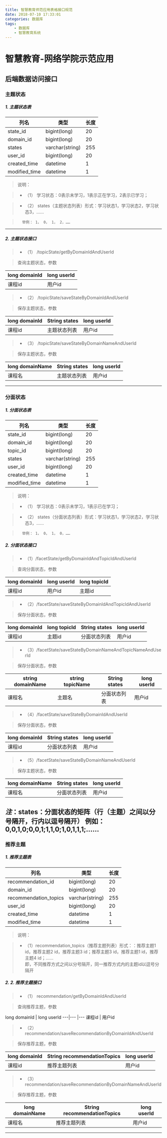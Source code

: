 ```yaml
---
title: 智慧教育师范应用表格接口规范
date: 2018-07-10 17:33:01
categories: 数据库
tags: 
    - 数据库
    - 智慧教育系统
---
```

# 智慧教育-网络学院示范应用


## 后端数据访问接口

### 主题状态

##### 1. **主题状态表**

列名 | 类型 | 长度
---|---|---
state_id | bigint(long) | 20
domain_id | bigint(long) | 20
states | varchar(string) | 255
user_id | bigint(long) | 20
created_time | datetime | 1
modified_time | datetime | 1
<!-- more --> 

> 说明：

> - （1）	学习状态：0表示未学习，1表示正在学习，2表示已学习；

> - （2）	states（主题状态列表）形式：学习状态1，学习状态2，学习状态3，……

>       举例： 1， 0， 1， 2，……

---

##### 2.  **主题状态接口**  

> - （1）	/topicState/getByDomainIdAndUserId

> 查询主题状态，参数

long domainId | long userId
---|---
课程id | 用户id



> - （2）	/topicState/saveStateByDomainIdAndUserId

> 保存主题状态，参数

long domainId | String states | long userId
---|---|---
课程id | 主题状态列表 | 用户id
> - （3）	/topicState/saveStateByDomainNameAndUserId

> 保存主题状态，参数

long domainName | String states | long userId
---|---|---
课程名 | 主题状态列表 | 用户id

---

### 分面状态

##### 1. **分面状态表**

列名 | 类型 | 长度
---|---|---
state_id | bigint(long) | 20
domain_id | bigint(long) | 20
topic_id | bigint(long) | 20
states | varchar(string) | 255
user_id | bigint(long) | 20
created_time | datetime | 1
modified_time | datetime | 1

> 说明：

> - （1）	学习状态：0表示未学习，1表示已在学习；

> - （2）	states（分面状态列表）形式：学习状态1，学习状态2，学习状态3，……

>       举例： 1， 0， 1， 0，……

##### 2.  **分面状态接口**  

> - （1）/facetState/getByDomainIdAndTopicIdAndUserId

> 查询分面状态，参数

long domainId | long userId | long topicId
---|--- |---
课程id | 用户id | 主题id
> - （2）/facetState/saveStateByDomainIdAndTopicIdAndUserId

> 保存分面状态，参数

long domainId | long topicId | String states | long userId
---|---|---|---
课程id |主题id | 分面状态列表 | 用户id
> - （3）/facetState/saveStateByDomainNameAndTopicNameAndUserId

> 保存分面状态，参数

string domainName | string topicName | String states | long userId
---|---|---|---
课程名 |主题名 | 分面状态列表 | 用户id
> - （4）/facetState/saveStateByDomainIdAndUserId

> 保存分面状态，参数

long domainId | String states | long userId
---|---|---
课程id | 分面状态列表 | 用户id
> - （5）/facetState/saveStateByDomainNameAndUserId

> 保存主题状态，参数

long domainName | String states | long userId
---|---|---
课程名 | 分面状态列表 | 用户id

***注***：states：分面状态的矩阵（行（主题）之间以分号隔开，行内以逗号隔开）
例如：0,0,1,0;0,0,1;1,1,0;1,0,1,1,1;……
---

### 推荐主题

##### 1. **推荐主题表**

列名 | 类型 | 长度
---|---|---
recommendation_id | bigint(long) | 20
domain_id | bigint(long) | 20
recommendation_topics | varchar(string) | 255
user_id | bigint(long) | 20
created_time | datetime | 1
modified_time | datetime | 1

> 说明：

> - （1）recommendation_topics（推荐主题列表）形式：：推荐主题1 id，推荐主题2 id，推荐主题3 id；推荐主题3 id，推荐主题1 id，推荐主题4 id；……  
>  即，不同推荐方式之间以分号隔开，同一推荐方式内的主题id以逗号分隔开

##### 2.  **2.	推荐主题接口**  

> - （1）	recommendation/getByDomainIdAndUserId

> 查询推荐主题，参数

long domainId | long userId 
---|--- |---
课程id | 用户id
> - （2）	recommendation/saveRecommendationByDomainIdAndUserId

> 保存推荐主题，参数

long domainId | String recommendationTopics | long userId
---|---|---
课程id | 推荐主题列表 | 用户id
> - （3）	recommendation/saveRecommendationByDomainNameAndUserId

> 保存推荐主题，参数

long domainName | String recommendationTopics | long userId
---|---|---
课程名 | 推荐主题列表 | 用户id

---

